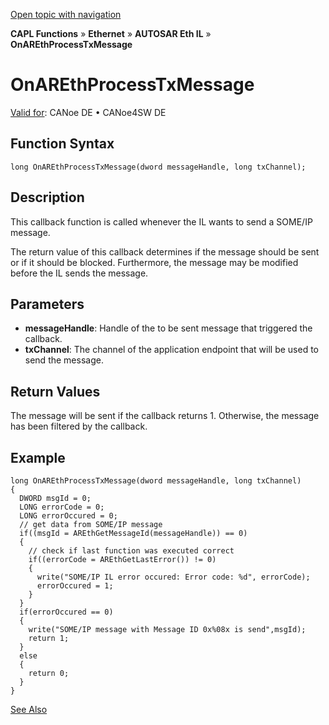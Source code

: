 [Open topic with navigation](../../../../../../CANoeDEFamily.htm#Topics/CAPLFunctions/IP/AUTOSARethIL/Functions/CAPLfunctionOnAREthProcessTxMessage.md)

**CAPL Functions** » **Ethernet** » **AUTOSAR Eth IL** » **OnAREthProcessTxMessage**

# OnAREthProcessTxMessage

[Valid for](../../../../Shared/FeatureAvailability.md): CANoe DE • CANoe4SW DE

## Function Syntax

```plaintext
long OnAREthProcessTxMessage(dword messageHandle, long txChannel);
```

## Description

This callback function is called whenever the IL wants to send a SOME/IP message.

The return value of this callback determines if the message should be sent or if it should be blocked. Furthermore, the message may be modified before the IL sends the message.

## Parameters

- **messageHandle**: Handle of the to be sent message that triggered the callback.
- **txChannel**: The channel of the application endpoint that will be used to send the message.

## Return Values

The message will be sent if the callback returns 1. Otherwise, the message has been filtered by the callback.

## Example

```plaintext
long OnAREthProcessTxMessage(dword messageHandle, long txChannel)
{
  DWORD msgId = 0;
  LONG errorCode = 0;
  LONG errorOccured = 0;
  // get data from SOME/IP message
  if((msgId = AREthGetMessageId(messageHandle)) == 0)
  {
    // check if last function was executed correct
    if((errorCode = AREthGetLastError()) != 0)
    {
      write("SOME/IP IL error occured: Error code: %d", errorCode);
      errorOccured = 1;
    }
  }
  if(errorOccured == 0)
  {
    write("SOME/IP message with Message ID 0x%08x is send",msgId);
    return 1;
  }
  else
  {
    return 0;
  }
}
```

[See Also](javascript:void(0);)
